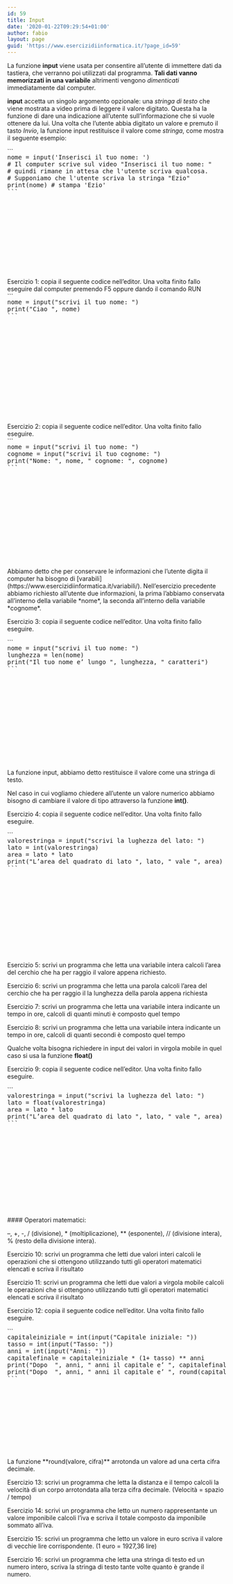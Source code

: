 ```yaml
---
id: 59
title: Input
date: '2020-01-22T09:29:54+01:00'
author: fabio
layout: page
guid: 'https://www.esercizidiinformatica.it/?page_id=59'
---
```


La funzione **input** viene usata per consentire all’utente di immettere dati da tastiera, che verranno poi utilizzati dal programma. **Tali dati vanno memorizzati in una variabile** altrimenti vengono *dimenticati* immediatamente dal computer.

**input** accetta un singolo argomento opzionale: una *stringa di testo* che viene mostrata a video prima di leggere il valore digitato. Questa ha la funzione di dare una indicazione all’utente sull’informazione che si vuole ottenere da lui. Una volta che l’utente abbia digitato un valore e premuto il tasto *Invio*, la funzione input restituisce il valore come *stringa*, come mostra il seguente esempio:

<div class="wp-block-simple-code-block-ace" style="height: 250px; position:relative; margin-bottom: 50px;">```
<pre class="wp-block-simple-code-block-ace" data-copy="false" data-fontsize="14" data-lines="Infinity" data-mode="python" data-showlines="true" data-theme="monokai" style="position:absolute;top:0;right:0;bottom:0;left:0">nome = input('Inserisci il tuo nome: ')
# Il computer scrive sul video "Inserisci il tuo nome: "
# quindi rimane in attesa che l'utente scriva qualcosa.
# Supponiamo che l'utente scriva la stringa "Ezio"
print(nome) # stampa 'Ezio'
```

</div>Esercizio 1: copia il seguente codice nell’editor. Una volta finito fallo eseguire dal computer premendo F5 oppure dando il comando RUN

<div class="wp-block-simple-code-block-ace" style="height: 250px; position:relative; margin-bottom: 50px;">```
<pre class="wp-block-simple-code-block-ace" data-copy="false" data-fontsize="14" data-lines="Infinity" data-mode="python" data-showlines="true" data-theme="monokai" style="position:absolute;top:0;right:0;bottom:0;left:0">nome = input("scrivi il tuo nome: ")
print("Ciao ", nome)
```

</div>Esercizio 2: copia il seguente codice nell’editor. Una volta finito fallo eseguire.

<div class="wp-block-simple-code-block-ace" style="height: 250px; position:relative; margin-bottom: 50px;">```
<pre class="wp-block-simple-code-block-ace" data-copy="false" data-fontsize="14" data-lines="Infinity" data-mode="python" data-showlines="true" data-theme="monokai" style="position:absolute;top:0;right:0;bottom:0;left:0">nome = input("scrivi il tuo nome: ")
cognome = input("scrivi il tuo cognome: ")
print("Nome: ", nome, " cognome: ", cognome)
```

</div>Abbiamo detto che per conservare le informazioni che l’utente digita il computer ha bisogno di [varabili](https://www.esercizidiinformatica.it/variabili/). Nell’esercizio precedente abbiamo richiesto all’utente due informazioni, la prima l’abbiamo conservata all’interno della variabile *nome*, la seconda all’interno della variabile *cognome*.

Esercizio 3: copia il seguente codice nell’editor. Una volta finito fallo eseguire.

<div class="wp-block-simple-code-block-ace" style="height: 250px; position:relative; margin-bottom: 50px;">```
<pre class="wp-block-simple-code-block-ace" data-copy="false" data-fontsize="14" data-lines="Infinity" data-mode="python" data-showlines="true" data-theme="monokai" style="position:absolute;top:0;right:0;bottom:0;left:0">nome = input("scrivi il tuo nome: ")
lunghezza = len(nome)
print("Il tuo nome e’ lungo ", lunghezza, " caratteri")
```

</div>La funzione input, abbiamo detto restituisce il valore come una stringa di testo.

Nel caso in cui vogliamo chiedere all’utente un valore numerico abbiamo bisogno di cambiare il valore di tipo attraverso la funzione **int()**.

Esercizio 4: copia il seguente codice nell’editor. Una volta finito fallo eseguire.

<div class="wp-block-simple-code-block-ace" style="height: 250px; position:relative; margin-bottom: 50px;">```
<pre class="wp-block-simple-code-block-ace" data-copy="false" data-fontsize="14" data-lines="Infinity" data-mode="python" data-showlines="true" data-theme="monokai" style="position:absolute;top:0;right:0;bottom:0;left:0">valorestringa = input("scrivi la lughezza del lato: ")
lato = int(valorestringa)
area = lato * lato
print("L’area del quadrato di lato ", lato, " vale ", area)
```

</div>Esercizio 5: scrivi un programma che letta una variabile intera calcoli l’area del cerchio che ha per raggio il valore appena richiesto.

Esercizio 6: scrivi un programma che letta una parola calcoli l’area del cerchio che ha per raggio il la lunghezza della parola appena richiesta

Esercizio 7: scrivi un programma che letta una variabile intera indicante un tempo in ore, calcoli di quanti minuti è composto quel tempo

Esercizio 8: scrivi un programma che letta una variabile intera indicante un tempo in ore, calcoli di quanti secondi è composto quel tempo

Qualche volta bisogna richiedere in input dei valori in virgola mobile in quel caso si usa la funzione **float()**

Esercizio 9: copia il seguente codice nell’editor. Una volta finito fallo eseguire.

<div class="wp-block-simple-code-block-ace" style="height: 250px; position:relative; margin-bottom: 50px;">```
<pre class="wp-block-simple-code-block-ace" data-copy="false" data-fontsize="14" data-lines="Infinity" data-mode="python" data-showlines="true" data-theme="monokai" style="position:absolute;top:0;right:0;bottom:0;left:0">valorestringa = input("scrivi la lughezza del lato: ")
lato = float(valorestringa)
area = lato * lato
print("L’area del quadrato di lato ", lato, " vale ", area)
```

</div>####  Operatori matematici:

–, +, -, / (divisione), \* (moltiplicazione), \*\* (esponente), // (divisione intera), % (resto della divisione intera).

 Esercizio 10: scrivi un programma che letti due valori interi calcoli le operazioni che si ottengono utilizzando tutti gli operatori matematici elencati e scriva il risultato

Esercizio 11: scrivi un programma che letti due valori a virgola mobile calcoli le operazioni che si ottengono utilizzando tutti gli operatori matematici elencati e scriva il risultato

 Esercizio 12: copia il seguente codice nell’editor. Una volta finito fallo eseguire.

<div class="wp-block-simple-code-block-ace" style="height: 250px; position:relative; margin-bottom: 50px;">```
<pre class="wp-block-simple-code-block-ace" data-copy="false" data-fontsize="14" data-lines="Infinity" data-mode="python" data-showlines="true" data-theme="monokai" style="position:absolute;top:0;right:0;bottom:0;left:0">capitaleiniziale = int(input("Capitale iniziale: "))
tasso = int(input("Tasso: "))
anni = int(input("Anni: "))
capitalefinale = capitaleiniziale * (1+ tasso) ** anni
print("Dopo  ", anni, " anni il capitale e’ ", capitalefinale)
print("Dopo  ", anni, " anni il capitale e’ ", round(capitalefinale, 2))
```

</div>La funzione **round(valore, cifra)** arrotonda un valore ad una certa cifra decimale.

Esercizio 13: scrivi un programma che letta la distanza e il tempo calcoli la velocità di un corpo arrotondata alla terza cifra decimale. (Velocità = spazio / tempo)

Esercizio 14: scrivi un programma che letto un numero rappresentante un valore imponibile calcoli l’iva e scriva il totale composto da imponibile sommato all’iva.

Esercizio 15: scrivi un programma che letto un valore in euro scriva il valore di vecchie lire corrispondente. (1 euro = 1927,36 lire)

Esercizio 16: scrivi un programma che letta una stringa di testo ed un numero intero, scriva la stringa di testo tante volte quanto è grande il numero.